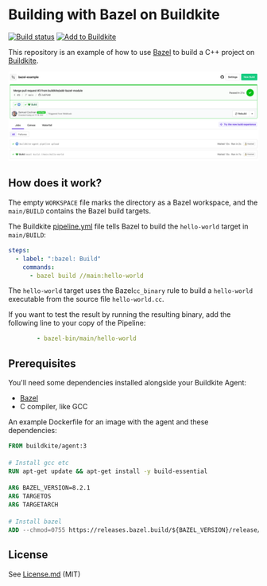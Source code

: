 # Building with Bazel on Buildkite

[![Build status](https://badge.buildkite.com/e21216a03d600c23dbc8329539efc088264fae90e5a81940f2.svg?branch=main)](https://buildkite.com/buildkite/bazel-example)
[![Add to Buildkite](https://buildkite.com/button.svg)](https://buildkite.com/new)

This repository is an example of how to use [Bazel](https://bazel.build) to build a C++ project on [Buildkite](https://buildkite.com).

<a href="https://buildkite.com/buildkite/bazel-example/builds/3"><img width="1491" alt="Screenshot of Buildkite Bazel example pipeline" src=".buildkite/screenshot.png" /></a>

## How does it work?

The empty `WORKSPACE` file marks the directory as a Bazel workspace, and the `main/BUILD` contains the Bazel build targets.

The Buildkite [pipeline.yml](.buildkite/pipeline.yml) file tells Bazel to build the `hello-world` target in `main/BUILD`:

```yml
steps:
  - label: ":bazel: Build"
    commands:
      - bazel build //main:hello-world
```

The `hello-world` target uses the Bazel`cc_binary` rule to build a `hello-world` executable from the source file `hello-world.cc`.

If you want to test the result by running the resulting binary, add the following line to your copy of the Pipeline:

```yml
        - bazel-bin/main/hello-world
```

## Prerequisites

You'll need some dependencies installed alongside your Buildkite Agent:

- [Bazel](https://bazel.build)
- C compiler, like GCC

An example Dockerfile for an image with the agent and these dependencies:

```Dockerfile
FROM buildkite/agent:3

# Install gcc etc
RUN apt-get update && apt-get install -y build-essential

ARG BAZEL_VERSION=8.2.1
ARG TARGETOS
ARG TARGETARCH

# Install bazel
ADD --chmod=0755 https://releases.bazel.build/${BAZEL_VERSION}/release/bazel-${BAZEL_VERSION}-${TARGETOS}-${TARGETARCH} /usr/local/bin/bazel
```

## License

See [License.md](License.md) (MIT)
